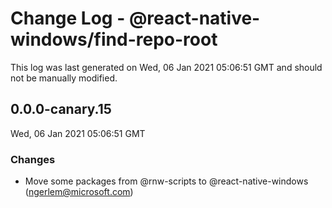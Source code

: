 # Change Log - @react-native-windows/find-repo-root

This log was last generated on Wed, 06 Jan 2021 05:06:51 GMT and should not be manually modified.

<!-- Start content -->

## 0.0.0-canary.15

Wed, 06 Jan 2021 05:06:51 GMT

### Changes

- Move some packages from @rnw-scripts to @react-native-windows (ngerlem@microsoft.com)
